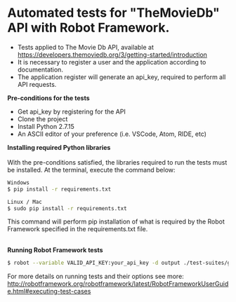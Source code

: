 # Automated tests for "TheMovieDb" API with Robot Framework.
- Tests applied to The Movie Db API, available at https://developers.themoviedb.org/3/getting-started/introduction
- It is necessary to register a user and the application according to documentation.
- The application register will generate an api_key, required to perform all API requests.

**Pre-conditions for the tests**
- Get api_key by registering for the API
- Clone the project
- Install Python 2.7.15
- An ASCII editor of your preference (i.e. VSCode, Atom, RIDE, etc)

**Installing required Python libraries** </br> </br>
With the pre-conditions satisfied, the libraries required to run the tests must be installed. At the terminal, execute the command below:
```sh
Windows
$ pip install -r requirements.txt
```
```sh
Linux / Mac
$ sudo pip install -r requirements.txt
```
This command will perform pip installation of what is required by the Robot Framework specified in the requirements.txt file.</br></br>

**Running Robot Framework tests** </br> 
```sh
$ robot --variable VALID_API_KEY:your_api_key -d output ./test-suites/guest-session.robot
```
For more details on running tests and their options see more: http://robotframework.org/robotframework/latest/RobotFrameworkUserGuide.html#executing-test-cases
